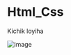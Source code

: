 # Html_Css
Kichik loyiha

![image](https://user-images.githubusercontent.com/91982815/188883507-c145bddb-9cb6-48a6-bd20-d9c8938702c8.png)
